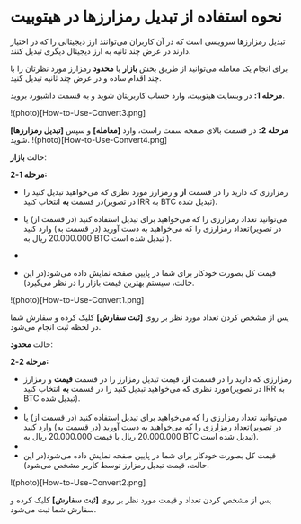 # نحوه استفاده از تبدیل رمزارزها در هیتوبیت

تبدیل رمزارزها سرویسی است که در آن کاربران می‌توانند ارز دیجیتالی را که در اختیار دارند در عرض چند ثانیه به ارز دیجیتال دیگری تبدیل کنند.

برای انجام یک معامله می‌توانید از طریق بخش **بازار** یا **محدود** رمزارز مورد نظرتان را با چند اقدام ساده و در عرض چند ثانیه تبدیل کنید. 

**مرحله 1:** در وبسایت هیتوبیت، وارد حساب کاربریتان شوید و به قسمت داشبورد بروید.

!(photo)[How-to-Use-Convert3.png]

**مرحله 2:** در قسمت بالای صفحه سمت راست، وارد **[معامله]** و سپس **[تبدیل رمزارزها]** شوید.
!(photo)[How-to-Use-Convert4.png]

حالت **بازار**:

**مرحله 1-2:** 

- رمزارزی که دارید را در قسمت **از** و رمزارز مورد نظری که می‌خواهید تبدیل کنید را در قسمت **به** انتخاب کنید(در تصویر IRR به BTC تبدیل شده).

- می‌توانید تعداد رمزارزی را که می‌خواهید برای تبدیل استفاده کنید (در قسمت از) یا تعداد رمزارزی را که می‌خواهید به دست آورید (در قسمت به) وارد کنید(در تصویر 20.000.000 ریال به BTC تبدیل شده است ).
- 
-  قیمت کل بصورت خودکار برای شما در پایین صفحه نمایش داده می‌شود(در این حالت، سیستم بهترین قیمت بازار را در نظر می‌گیرد).

!(photo)[How-to-Use-Convert1.png]

پس از مشخص کردن تعداد مورد نظر بر روی **[ثبت سفارش]** کلیک کرده و سفارش شما در لحظه ثبت انجام می‌شود.

حالت **محدود**:

**مرحله 2-2:** 

- رمزارزی که دارید را در قسمت **از**، قیمت تبدیل رمزارز را در قسمت **قیمت** و رمزارز مورد نظری که می‌خواهید تبدیل کنید را در قسمت **به** انتخاب کنید(در تصویر IRR به BTC تبدیل شده).
- 
- می‌توانید تعداد رمزارزی را که می‌خواهید برای تبدیل استفاده کنید (در قسمت از) یا تعداد رمزارزی را که می‌خواهید به دست آورید (در قسمت به) وارد کنید(در تصویر 20.000.000 ریال با قیمت 20.000.000 ریال به BTC تبدیل شده است).
- 
- قیمت کل بصورت خودکار برای شما در پایین صفحه نمایش داده می‌شود(در این حالت، قیمت تبدیل رمزارز توسط کاربر مشخص می‌شود).

!(photo)[How-to-Use-Convert2.png]

پس از مشخص کردن تعداد و قیمت مورد نظر بر روی **[ثبت سفارش]** کلیک کرده و سفارش شما ثبت می‌شود.

